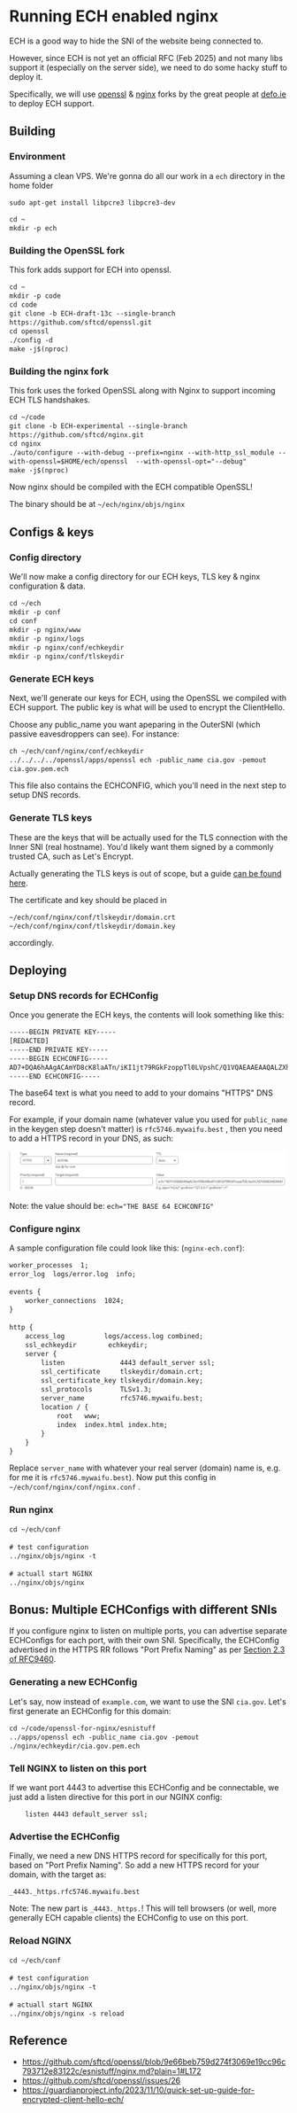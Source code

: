 # Running ECH enabled nginx

ECH is a good way to hide the SNI of the website being connected to.

However, since ECH is not yet an official RFC (Feb 2025) and not many libs support it (especially on the server side), we need to do some hacky stuff to deploy it.

Specifically, we will use [openssl](https://github.com/sftcd/openssl/tree/ECH-draft-13c) & [nginx](https://github.com/sftcd/nginx/tree/ECH-experimental) forks by the great people at [defo.ie](https://defo.ie/) to deploy ECH support.

## Building

### Environment

Assuming a clean VPS. We're gonna do all our work in a `ech` directory in the home folder

```
sudo apt-get install libpcre3 libpcre3-dev
```

```
cd ~
mkdir -p ech
```

### Building the OpenSSL fork

This fork adds support for ECH into openssl.

```
cd ~
mkdir -p code
cd code
git clone -b ECH-draft-13c --single-branch https://github.com/sftcd/openssl.git
cd openssl
./config -d
make -j$(nproc)
```

### Building the nginx fork

This fork uses the forked OpenSSL along with Nginx to support incoming ECH TLS handshakes.

```
cd ~/code
git clone -b ECH-experimental --single-branch https://github.com/sftcd/nginx.git
cd nginx
./auto/configure --with-debug --prefix=nginx --with-http_ssl_module --with-openssl=$HOME/ech/openssl  --with-openssl-opt="--debug"
make -j$(nproc)
```

Now nginx should be compiled with the ECH compatible OpenSSL!

The binary should be at `~/ech/nginx/objs/nginx`

## Configs & keys

### Config directory

We'll now make a config directory for our ECH keys, TLS key & nginx configuration & data.

```
cd ~/ech
mkdir -p conf
cd conf
mkdir -p nginx/www
mkdir -p nginx/logs
mkdir -p nginx/conf/echkeydir
mkdir -p nginx/conf/tlskeydir
```

### Generate ECH keys

Next, we'll generate our keys for ECH, using the OpenSSL we compiled with ECH support. The public key is what will be used to encrypt the ClientHello.

Choose any public_name you want apeparing in the OuterSNI (which passive eavesdroppers can see). For instance:

```
ch ~/ech/conf/nginx/conf/echkeydir
../../../../openssl/apps/openssl ech -public_name cia.gov -pemout cia.gov.pem.ech
```

This file also contains the ECHCONFIG, which you'll need in the next step to setup DNS records.

### Generate TLS keys

These are the keys that will be actually used for the TLS connection with the Inner SNI (real hostname). You'd likely want them signed by a commonly trusted CA, such as Let's Encrypt. 

Actually generating the TLS keys is out of scope, but a guide [can be found here](../nginx/signed.cert.md).

The certificate and key should be placed in

```
~/ech/conf/nginx/conf/tlskeydir/domain.crt
~/ech/conf/nginx/conf/tlskeydir/domain.key
```

accordingly.

## Deploying

### Setup DNS records for ECHConfig

Once you generate the ECH keys, the contents will look something like this:

```
-----BEGIN PRIVATE KEY-----
[REDACTED]
-----END PRIVATE KEY-----
-----BEGIN ECHCONFIG-----
AD7+DQA6hAAgACAmYD8cK8laATn/iKI1jt79RGkFzoppTl0LVpshC/Q1VQAEAAEAAQALZXhhbXBsZS5jb20AAA==
-----END ECHCONFIG-----
```

The base64 text is what you need to add to your domains "HTTPS" DNS record.

For example, if your domain name (whatever value you used for `public_name` in the keygen step doesn't matter) is `rfc5746.mywaifu.best` , then you need to add a HTTPS record in your DNS, as such:

![Cloudflare DNS example for ECH HTTPS](../../assets/ech_dns_https.png)

Note: the value should be: `ech="THE BASE 64 ECHCONFIG"`

### Configure nginx

A sample configuration file could look like this: (`nginx-ech.conf`):

```
worker_processes  1;
error_log  logs/error.log  info;

events {
    worker_connections  1024;
}

http {
    access_log          logs/access.log combined;
    ssl_echkeydir        echkeydir;
    server {
        listen              4443 default_server ssl;
        ssl_certificate     tlskeydir/domain.crt;
        ssl_certificate_key tlskeydir/domain.key;
        ssl_protocols       TLSv1.3;
        server_name         rfc5746.mywaifu.best;
        location / {
            root   www;
            index  index.html index.htm;
        }
    }
}
```

Replace `server_name` with whatever your real server (domain) name is, e.g. for me it is `rfc5746.mywaifu.best`). Now put this config in `~/ech/conf/nginx/conf/nginx.conf` .

### Run nginx


```
cd ~/ech/conf

# test configuration
../nginx/objs/nginx -t

# actuall start NGINX
../nginx/objs/nginx
```

## Bonus: Multiple ECHConfigs with different SNIs

If you configure nginx to listen on multiple ports, you can advertise separate ECHConfigs for each port, with their own SNI. Specifically, the ECHConfig advertised in the HTTPS RR follows "Port Prefix Naming" as per [Section 2.3 of RFC9460](https://datatracker.ietf.org/doc/html/rfc9460#section-2.3-7).

### Generating a new ECHConfig

Let's say, now instead of `example.com`, we want to use the SNI `cia.gov`. Let's first generate an ECHConfig for this domain:

```
cd ~/code/openssl-for-nginx/esnistuff
../apps/openssl ech -public_name cia.gov -pemout ./nginx/echkeydir/cia.gov.pem.ech
```

### Tell NGINX to listen on this port

If we want port 4443 to advertise this ECHConfig and be connectable, we just add a listen directive for this port in our NGINX config:

```
    listen 4443 default_server ssl;  
```

### Advertise the ECHConfig

Finally, we need a new DNS HTTPS record for specifically for this port, based on "Port Prefix Naming". So add a new HTTPS record for your domain, with the target as:

```
_4443._https.rfc5746.mywaifu.best  
```

Note: The new part is `_4443._https.`! This will tell browsers (or well, more generally ECH capable clients) the ECHConfig to use on this port.

### Reload NGINX

```
cd ~/ech/conf

# test configuration
../nginx/objs/nginx -t

# actuall start NGINX
../nginx/objs/nginx -s reload
```

## Reference

* https://github.com/sftcd/openssl/blob/9e66beb759d274f3069e19cc96c793712e83122c/esnistuff/nginx.md?plain=1#L172
* https://github.com/sftcd/openssl/issues/26
* https://guardianproject.info/2023/11/10/quick-set-up-guide-for-encrypted-client-hello-ech/
